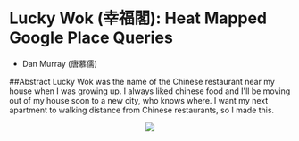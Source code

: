 Lucky Wok (幸福閣): Heat Mapped Google Place Queries
===========

- Dan Murray (唐慕儒)

##Abstract
Lucky Wok was the name of the Chinese restaurant near my house when I was growing up. I always liked chinese food and I'll be moving out of my house soon to a new city, who knows where. I want my next apartment to walking distance from Chinese restaurants, so I made this.

<p align="center">
  <img src="https://raw.github.com/danielmurray/luckywok/master/demo.png" />
</p>